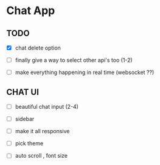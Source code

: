# Chat App

## TODO

- [X] chat delete option 
- [ ] finally give a way to select other api's too (1-2)
- [ ] make everything happening in real time (websocket ??) 


## CHAT UI
- [ ] beautiful chat input (2-4)
- [ ] sidebar 
- [ ] make it all responsive
- [ ] pick theme
- [ ] auto scroll , font size

 
 

 